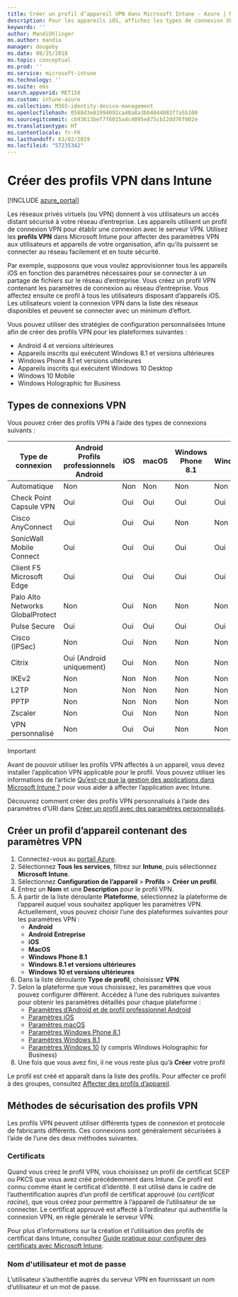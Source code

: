 ```yaml
---
title: Créer un profil d’appareil VPN dans Microsoft Intune - Azure | Microsoft Docs
description: Pour les appareils iOS, affichez les types de connexion VPN (réseau privé virtuel), créez un profil d’appareil VPN dans le portail Azure et consultez vos options pour sécuriser le profil VPN avec des certificats, ou un nom d’utilisateur et un mot de passe, dans Microsoft Intune.
keywords: ''
author: MandiOhlinger
ms.author: mandia
manager: dougeby
ms.date: 08/25/2018
ms.topic: conceptual
ms.prod: ''
ms.service: microsoft-intune
ms.technology: ''
ms.suite: ems
search.appverid: MET150
ms.custom: intune-azure
ms.collection: M365-identity-device-management
ms.openlocfilehash: 0588d3e01994092ca48a8a3bb4844883f7a5b100
ms.sourcegitcommit: cb93613bef7f6015a4c4095e875cb12dd76f002e
ms.translationtype: HT
ms.contentlocale: fr-FR
ms.lasthandoff: 03/02/2019
ms.locfileid: "57235342"
---
```

# <a name="create-vpn-profiles-in-intune"></a>Créer des profils VPN dans Intune

[!INCLUDE [azure_portal](./includes/azure_portal.md)]

Les réseaux privés virtuels (ou VPN) donnent à vos utilisateurs un accès distant sécurisé à votre réseau d’entreprise. Les appareils utilisent un profil de connexion VPN pour établir une connexion avec le serveur VPN. Utilisez les **profils VPN** dans Microsoft Intune pour affecter des paramètres VPN aux utilisateurs et appareils de votre organisation, afin qu’ils puissent se connecter au réseau facilement et en toute sécurité.

Par exemple, supposons que vous voulez approvisionner tous les appareils iOS en fonction des paramètres nécessaires pour se connecter à un partage de fichiers sur le réseau d’entreprise. Vous créez un profil VPN contenant les paramètres de connexion au réseau d’entreprise. Vous affectez ensuite ce profil à tous les utilisateurs disposant d’appareils iOS. Les utilisateurs voient la connexion VPN dans la liste des réseaux disponibles et peuvent se connecter avec un minimum d’effort.

Vous pouvez utiliser des stratégies de configuration personnalisées Intune afin de créer des profils VPN pour les plateformes suivantes :

* Android 4 et versions ultérieures
* Appareils inscrits qui exécutent Windows 8.1 et versions ultérieures
* Windows Phone 8.1 et versions ultérieures
* Appareils inscrits qui exécutent Windows 10 Desktop
* Windows 10 Mobile
* Windows Holographic for Business

## <a name="vpn-connection-types"></a>Types de connexions VPN

Vous pouvez créer des profils VPN à l’aide des types de connexions suivants :

|Type de connexion|Android<br>Profils professionnels Android|iOS|macOS|Windows Phone 8.1|Windows 8.1|Windows 10|
|-|-|-|-|-|-|-|
|Automatique|Non|Non|Non|Non|Non|Oui|
|Check Point Capsule VPN|Oui|Oui|Oui|Oui|Oui|Oui|
|Cisco AnyConnect|Oui|Oui|Oui|Non|Non|Non|
|SonicWall Mobile Connect|Oui|Oui|Oui|Oui|Oui|Oui|
|Client F5 Microsoft Edge|Oui|Oui|Oui|Oui|Oui|Oui|
|Palo Alto Networks GlobalProtect|Non|Oui|Non|Non|Non|Oui|
|Pulse Secure|Oui|Oui|Oui|Oui|Oui|Oui|
|Cisco (IPSec)|Non|Oui|Non|Non|Non|Non|
|Citrix|Oui (Android uniquement)|Oui|Non|Non|Non|Oui|
|IKEv2|Non|Non|Non|Non|Non|Oui|
|L2TP|Non|Non|Non|Non|Non|Oui|
|PPTP|Non|Non|Non|Non|Non|Oui|
|Zscaler|Non|Oui|Non|Non|Non|Non|
|VPN personnalisé|Non|Oui|Oui|Non|Non|Non|

> [!IMPORTANT]
> Avant de pouvoir utiliser les profils VPN affectés à un appareil, vous devez installer l’application VPN applicable pour le profil. Vous pouvez utiliser les informations de l’article [Qu’est-ce que la gestion des applications dans Microsoft Intune ?](app-management.md) pour vous aider à affecter l’application avec Intune.  

Découvrez comment créer des profils VPN personnalisés à l’aide des paramètres d’URI dans [Créer un profil avec des paramètres personnalisés](custom-settings-configure.md).

## <a name="create-a-device-profile-containing-vpn-settings"></a>Créer un profil d’appareil contenant des paramètres VPN

1. Connectez-vous au [portail Azure](https://portal.azure.com).
2. Sélectionnez **Tous les services**, filtrez sur **Intune**, puis sélectionnez **Microsoft Intune**.
3. Sélectionnez **Configuration de l’appareil** > **Profils** > **Créer un profil**.
4. Entrez un **Nom** et une **Description** pour le profil VPN.
5. À partir de la liste déroulante **Plateforme**, sélectionnez la plateforme de l’appareil auquel vous souhaitez appliquer les paramètres VPN. Actuellement, vous pouvez choisir l’une des plateformes suivantes pour les paramètres VPN :
   - **Android**
   - **Android Entreprise**
   - **iOS**
   - **MacOS**
   - **Windows Phone 8.1**
   - **Windows 8.1 et versions ultérieures**
   - **Windows 10 et versions ultérieures**
6. Dans la liste déroulante **Type de profil**, choisissez **VPN**.
7. Selon la plateforme que vous choisissez, les paramètres que vous pouvez configurer diffèrent. Accédez à l’une des rubriques suivantes pour obtenir les paramètres détaillés pour chaque plateforme :
   - [Paramètres d’Android et de profil professionnel Android](vpn-settings-android.md)
   - [Paramètres iOS](vpn-settings-ios.md)
   - [Paramètres macOS](vpn-settings-macos.md)
   - [Paramètres Windows Phone 8.1](vpn-settings-windows-phone-8-1.md)
   - [Paramètres Windows 8.1](vpn-settings-windows-8-1.md)
   - [Paramètres Windows 10](vpn-settings-windows-10.md) (y compris Windows Holographic for Business)
8. Une fois que vous avez fini, il ne vous reste plus qu’à **Créer** votre profil

Le profil est créé et apparaît dans la liste des profils. Pour affecter ce profil à des groupes, consultez [Affecter des profils d’appareil](device-profile-assign.md).

## <a name="methods-of-securing-vpn-profiles"></a>Méthodes de sécurisation des profils VPN

Les profils VPN peuvent utiliser différents types de connexion et protocole de fabricants différents. Ces connexions sont généralement sécurisées à l’aide de l’une des deux méthodes suivantes.

### <a name="certificates"></a>Certificats

Quand vous créez le profil VPN, vous choisissez un profil de certificat SCEP ou PKCS que vous avez créé précédemment dans Intune. Ce profil est connu comme étant le certificat d’identité. Il est utilisé dans le cadre de l’authentification auprès d’un profil de certificat approuvé (ou *certificat racine*), que vous créez pour permettre à l’appareil de l’utilisateur de se connecter. Le certificat approuvé est affecté à l’ordinateur qui authentifie la connexion VPN, en règle générale le serveur VPN.

Pour plus d’informations sur la création et l’utilisation des profils de certificat dans Intune, consultez [Guide pratique pour configurer des certificats avec Microsoft Intune](certificates-configure.md).

### <a name="user-name-and-password"></a>Nom d'utilisateur et mot de passe

L’utilisateur s’authentifie auprès du serveur VPN en fournissant un nom d’utilisateur et un mot de passe.
